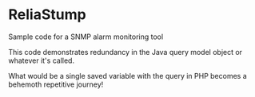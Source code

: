 # ReliaStump
Sample code for a SNMP alarm monitoring tool

This code demonstrates redundancy in the Java query model object or whatever it's called. 

What would be a single saved variable with the query in PHP becomes a behemoth repetitive journey!

